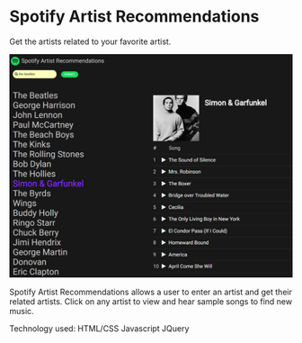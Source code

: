 # Spotify Artist Recommendations
Get the artists related to your favorite artist.

![Spotify Artist Recommendations](images/Screenshot01.PNG)

Spotify Artist Recommendations allows a user to enter an artist and get their related artists. Click on any artist to view and hear sample songs to find new music.

Technology used:
HTML/CSS
Javascript
JQuery
